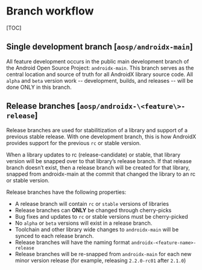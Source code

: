 # Branch workflow

[TOC]

## Single development branch [`aosp/androidx-main`]

All feature development occurs in the public main development branch of the
Android Open Source Project: `androidx-main`. This branch serves as the central
location and source of truth for all AndroidX library source code. All `alpha`
and `beta` version work -- development, builds, and releases -- will be done
ONLY in this branch.

## Release branches [`aosp/androidx-\<feature\>-release`]

Release branches are used for stabilitization of a library and support of a
previous stable release. With one development branch, this is how AndroidX
provides support for the previous `rc` or stable version.

When a library updates to rc (release-candidate) or stable, that library version
will be snapped over to that library’s release branch. If that release branch
doesn’t exist, then a release branch will be created for that library, snapped
from androidx-main at the commit that changed the library to an rc or stable
version.

Release branches have the following properties:

*   A release branch will contain `rc` or `stable` versions of libraries
*   Release branches can **ONLY** be changed through cherry-picks
*   Bug fixes and updates to `rc` or stable versions must be cherry-picked
*   No `alpha` or `beta` versions will exist in a release branch.
*   Toolchain and other library wide changes to `androidx-main` will be synced
    to each release branch.
*   Release branches will have the naming format
    `androidx-<feature-name>-release`
*   Release branches will be re-snapped from `androidx-main` for each new minor
    version release (for example, releasing `2.2.0-rc01` after `2.1.0`)
